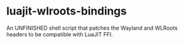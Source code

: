 # luajit-wlroots-bindings
An UNFINISHED shell script that patches the Wayland and WLRoots headers to be compatible with LuaJIT FFI.
